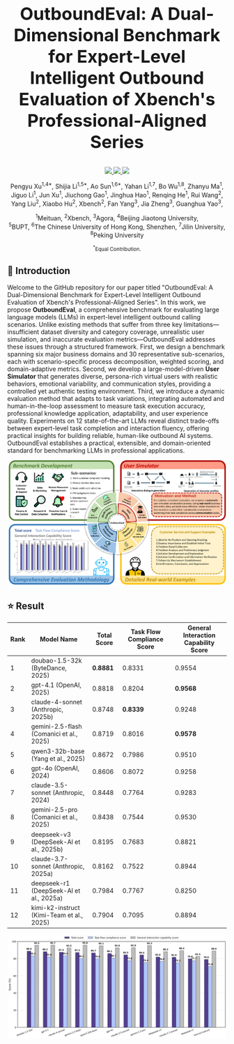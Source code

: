 <div align="center">
<h2 style="font-size: 40px;">OutboundEval: A Dual-Dimensional Benchmark for Expert-Level Intelligent Outbound Evaluation of Xbench's Professional-Aligned Series</h2>
</div>

<p align="center">
  <!-- arxiv badges -->
  <a href="https://arxiv.org/abs/">
    <img src="https://img.shields.io/badge/Paper-red?style=flat&logo=arxiv">
  </a>
  <!-- Chinese Version -->
  <a href="https://baidu.com">
    <img src="https://img.shields.io/badge/Project Page-white?style=flat&logo=google-docs">
  </a>
  <!-- Github -->
  <a href="https://github.com/">
    <img src="https://img.shields.io/badge/Code-black?style=flat&logo=github">
  </a>
</p>

<div align="center">
  <p>
    <a>Pengyu Xu</a><sup>1,4*</sup>, 
    <a>Shijia Li</a><sup>1,5*</sup>, 
    <a>Ao Sun</a><sup>1,6*</sup>,
    <a>Yahan Li</a><sup>1,7</sup>, 
    <a>Bo Wu</a><sup>1,8</sup>,
    <a>Zhanyu Ma</a><sup>1</sup>, <br>
    <a>Jiguo Li</a><sup>1</sup>,
    <a>Jun Xu</a><sup>1</sup>,
    <a>Jiuchong Gao</a><sup>1</sup>,
    <a>Jinghua Hao</a><sup>1</sup>,
    <a>Renqing He</a><sup>1</sup>,
    <a>Rui Wang</a><sup>2</sup>,
    <a>Yang Liu</a><sup>2</sup>,
    <a>Xiaobo Hu</a><sup>2</sup>,
    <a>Xbench</a><sup>2</sup>,
    <a>Fan Yang</a><sup>3</sup>,
    <a>Jia Zheng</a><sup>3</sup>,
    <a>Guanghua Yao</a><sup>3</sup>,
  </p>
  <p>
    <sup>1</sup><a>Meituan</a>, <sup>2</sup><a>Xbench</a>, <sup>3</sup><a>Agora</a>, <sup>4</sup><a>Beijing Jiaotong University</a>, <br>
    <sup>5</sup><a>BUPT</a>, <sup>6</sup><a>The Chinese University of Hong Kong, Shenzhen</a>, <sup>7</sup><a>Jilin University</a>, <sup>8</sup><a>Peking University</a>
  </p>
</div>

<div align="center"><small><sup>*</sup>Equal Contribution.</small></div>

## 🤖 Introduction
Welcome to the GitHub repository for our paper titled "OutboundEval: A Dual-Dimensional Benchmark for Expert-Level Intelligent Outbound Evaluation of Xbench's Professional-Aligned Series". 
In this work, we propose **OutboundEval**, a comprehensive benchmark for evaluating large language models (LLMs) in expert-level intelligent outbound calling scenarios. Unlike existing methods that suffer from three key limitations—insufficient dataset diversity and category coverage, unrealistic user simulation, and inaccurate evaluation metrics—OutboundEval addresses these issues through a structured framework. First, we design a benchmark spanning six major business domains and 30 representative sub-scenarios, each with scenario-specific process decomposition, weighted scoring, and domain-adaptive metrics. Second, we develop a large-model-driven **User Simulator** that generates diverse, persona-rich virtual users with realistic behaviors, emotional variability, and communication styles, providing a controlled yet authentic testing environment. Third, we introduce a dynamic evaluation method that adapts to task variations, integrating automated and human-in-the-loop assessment to measure task execution accuracy, professional knowledge application, adaptability, and user experience quality. Experiments on 12 state-of-the-art LLMs reveal distinct trade-offs between expert-level task completion and interaction fluency, offering practical insights for building reliable, human-like outbound AI systems. OutboundEval establishes a practical, extensible, and domain-oriented standard for benchmarking LLMs in professional applications.

![llm_12](./imgs/main.png)


## ⭐ Result


| Rank | Model Name                          | Total Score | Task Flow Compliance Score | General Interaction Capability Score |
|------|-------------------------------------|-------------|----------------------------|--------------------------------------|
| 1    | doubao-1.5-32k (ByteDance, 2025)    | **0.8881**  | 0.8331                     | 0.9554                               |
| 2    | gpt-4.1 (OpenAI, 2025)              | 0.8818      | 0.8204                     | **0.9568**                           |
| 3    | claude-4-sonnet (Anthropic, 2025b)  | 0.8748      | **0.8339**                 | 0.9248                               |
| 4    | gemini-2.5-flash (Comanici et al., 2025) | 0.8719 | 0.8016                     | **0.9578**                           |
| 5    | qwen3-32b-base (Yang et al., 2025)  | 0.8672      | 0.7986                     | 0.9510                               |
| 6    | gpt-4o (OpenAI, 2024)               | 0.8606      | 0.8072                     | 0.9258                               |
| 7    | claude-3.5-sonnet (Anthropic, 2024) | 0.8448      | 0.7764                     | 0.9283                               |
| 8    | gemini-2.5-pro (Comanici et al., 2025) | 0.8438    | 0.7544                     | 0.9530                               |
| 9    | deepseek-v3 (DeepSeek-AI et al., 2025b) | 0.8195  | 0.7683                     | 0.8821                               |
| 10   | claude-3.7-sonnet (Anthropic, 2025a) | 0.8162     | 0.7522                     | 0.8944                               |
| 11   | deepseek-r1 (DeepSeek-AI et al., 2025a) | 0.7984   | 0.7767                     | 0.8250                               |
| 12   | kimi-k2-instruct (Kimi-Team et al., 2025) | 0.7904 | 0.7095                     | 0.8894                               |


![llm_12](./imgs/llm_12.jpg)
